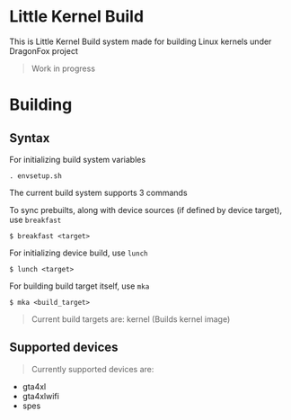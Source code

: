 # Little Kernel Build

This is Little Kernel Build system made for building Linux kernels under DragonFox project

> Work in progress

# Building

## Syntax


For initializing build system variables
```
. envsetup.sh
```

The current build system supports 3 commands

To sync prebuilts, along with device sources (if defined by device target), use `breakfast`
```
$ breakfast <target>
````

For initializing device build, use `lunch`
```
$ lunch <target>
```


For building build target itself, use `mka`
```
$ mka <build_target>
```

> Current build targets are:
> kernel (Builds kernel image)

## Supported devices

> Currently supported devices are:
- gta4xl
- gta4xlwifi
- spes
